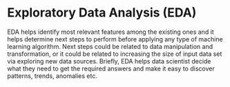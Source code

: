 # Exploratory Data Analysis (EDA)
EDA helps identify most relevant features among the existing ones and it helps determine next steps to perform before applying any type of machine learning algorithm. Next steps could be related to data manipulation and transformation, or it could be related to increasing the size of input data set via exploring new data sources. Briefly, EDA helps data scientist decide what they need to get the required answers and make it easy to discover patterns, trends, anomalies etc. 

